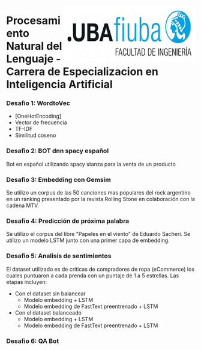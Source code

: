 
<img src="https://github.com/jpalianak/Procesamiento_Natural_lenguaje/blob/main/logoFIUBA.jpg" align="right"
     alt="Logo FIUBA" width="350" height="150">
     
# Procesamiento Natural del Lenguaje - Carrera de Especializacion en Inteligencia Artificial

### Desafio 1: WordtoVec
  * [OneHotEncoding]
  * Vector de frecuencia
  * TF-IDF
  * Similitud coseno 


### Desafio 2: BOT dnn spacy español
   Bot en español utilizando spacy stanza para la venta de un producto
   
   
### Desafio 3: Embedding con Gemsim
Se utilizo un corpus de las 50 canciones mas populares del rock argentino en un ranking presentado por la revista Rolling Stone en colaboración con la cadena MTV.


### Desafio 4: Predicción de próxima palabra
Se utilizo el corpus del libre "Papeles en el viento" de Eduardo Sacheri. Se utilizo un modelo LSTM junto con una primer capa de embedding.


### Desafio 5: Analisis de sentimientos
El dataset utilizado es de críticas de compradores de ropa (eCommerce) los cuales puntuaron a cada prenda con un puntaje de 1 a 5 estrellas. Las etapas incluyen:
  - Con el dataset sin balancear
     * Modelo embedding + LSTM
     * Modelo embedding de FastText preentrenado + LSTM
  - Con el dataset balanceado
     * Modelo embedding + LSTM
     * Modelo embedding de FastText preentrenado + LSTM

### Desafio 6: QA Bot
